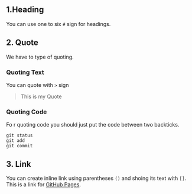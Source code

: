 ## 1.Heading
You can use one to six `#` sign for headings. 

## 2. Quote
We have to type of quoting. 

### Quoting Text
You can quote with `>` sign

> This is my Quote

### Quoting Code
Fo r quoting code you should just put the code between two backticks.

```
git status
git add
git commit
```

## 3. Link
You can create inline link using parentheses `()`  and shoing its text with `[]`.
This is a link for [GitHub Pages](https://pages.github.com/).

